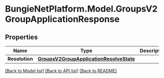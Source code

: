 # BungieNetPlatform.Model.GroupsV2GroupApplicationResponse
## Properties

Name | Type | Description | Notes
------------ | ------------- | ------------- | -------------
**Resolution** | [**GroupsV2GroupApplicationResolveState**](GroupsV2GroupApplicationResolveState.md) |  | [optional] 

[[Back to Model list]](../README.md#documentation-for-models) [[Back to API list]](../README.md#documentation-for-api-endpoints) [[Back to README]](../README.md)

